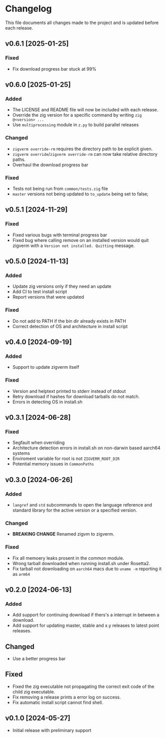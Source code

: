 # Changelog

This file documents all changes made to the project and is updated before each release.

## v0.6.1 [2025-01-25]
### Fixed
- Fix download progress bar stuck at 99%

## v0.6.0 [2025-01-25]
### Added
- The LICENSE and README file will now be included with each release.
- Override the zig version for a specific command by writing `zig @<version> ...`
- Use `multiprocessing` module in `z.py` to build parallel releases

### Changed
- `zigverm override-rm` requires the directory path to be explicit given.
- `zigverm override`/`zigverm override-rm` can now take relative directory paths.
- Overhaul the download progress bar

### Fixed
- Tests not being run from `common/tests.zig` file
- `master` versions not being updated to `to_update` being set to false;

## v0.5.1 [2024-11-29]

### Fixed

- Fixed various bugs with terminal progress bar
- Fixed bug where calling remove on an installed version would quit zigverm with a `Version not installed. Quitting` message.

## v0.5.0 [2024-11-13]

### Added

- Update zig versions only if they need an update
- Add CI to test install script
- Report versions that were updated

### Fixed

- Do not add to PATH if the bin dir already exists in PATH
- Correct detection of OS and architecture in install script

## v0.4.0 [2024-09-19]

### Added

- Support to update zigverm itself

### Fixed

- Version and helptext printed to stderr instead of stdout
- Retry download if hashes for download tarballs do not match.
- Errors in detecting OS in install.sh

## v0.3.1 [2024-06-28]

### Fixed

- Segfault when overriding
- Architecture detection errors in install.sh on non-darwin based aarch64 systems
- Enviroment variable for root is not `ZIGVERM_ROOT_DIR`
- Potential memory issues in `CommonPaths`

## v0.3.0 [2024-06-26]

### Added

- `langref` and `std` subcommands to open the language reference and standard library for the active version or
  a specified version.

### Changed

- **BREAKING CHANGE** Renamed zigvm to zigverm.

### Fixed

- Fix all memoery leaks prosent in the common module.
- Wrong tarball downloaded when running install.sh under Rosetta2.
- Fix tarball not downloading on `aarch64` macs due to `uname -m` reporting it as `arm64`

## v0.2.0 [2024-06-13]

### Added

- Add support for continuing download if thers's a interrupt in between a download.
- Add support for updating master, stable and x.y releases to latest point releases.

## Changed

- Use a better progress bar

## Fixed

- Fixed the zig executable not propagating the correct exit code of the child zig executable.
- Fix removing a release prints a error log on success.
- Fix automatic install script cannot find shell.

## v0.1.0 [2024-05-27]

- Initial release with preliminary support
